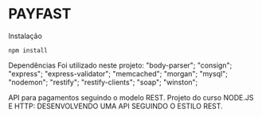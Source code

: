 # PAYFAST

Instalação

`npm install`

Dependências
    Foi utilizado neste projeto:
        "body-parser";
        "consign";
        "express";
        "express-validator";
        "memcached";
        "morgan";
        "mysql";
        "nodemon";
        "restify";
        "restify-clients";
        "soap";
        "winston";

API para pagamentos seguindo o modelo REST. Projeto do curso NODE.JS E HTTP: DESENVOLVENDO UMA API SEGUINDO O ESTILO REST.
